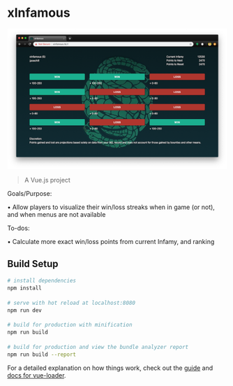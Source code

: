 # xInfamous

![ScreenShot](/static/screenshot-031318.png)

> A Vue.js project

Goals/Purpose: 

• Allow players to visualize their win/loss streaks when in game (or not), and when menus are not available

To-dos:

• Calculate more exact win/loss points from current Infamy, and ranking

## Build Setup

``` bash
# install dependencies
npm install

# serve with hot reload at localhost:8080
npm run dev

# build for production with minification
npm run build

# build for production and view the bundle analyzer report
npm run build --report
```

For a detailed explanation on how things work, check out the [guide](http://vuejs-templates.github.io/webpack/) and [docs for vue-loader](http://vuejs.github.io/vue-loader).
